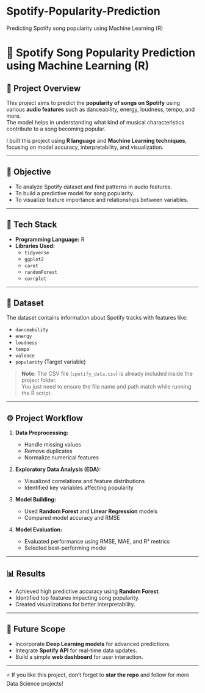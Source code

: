 # Spotify-Popularity-Prediction
Predicting Spotify song popularity using Machine Learning (R)


# 🎵 Spotify Song Popularity Prediction using Machine Learning (R)

## 📘 Project Overview  
This project aims to predict the **popularity of songs on Spotify** using various **audio features** such as danceability, energy, loudness, tempo, and more.  
The model helps in understanding what kind of musical characteristics contribute to a song becoming popular.

I built this project using **R language** and **Machine Learning techniques**, focusing on model accuracy, interpretability, and visualization.

---

## 🧠 Objective  
- To analyze Spotify dataset and find patterns in audio features.  
- To build a predictive model for song popularity.  
- To visualize feature importance and relationships between variables.

---

## 🧰 Tech Stack  
- **Programming Language:** R  
- **Libraries Used:**  
  - `tidyverse`  
  - `ggplot2`  
  - `caret`  
  - `randomForest`  
  - `corrplot`  

---

## 📂 Dataset  
The dataset contains information about Spotify tracks with features like:  
- `danceability`  
- `energy`  
- `loudness`  
- `tempo`  
- `valence`  
- `popularity` (Target variable)  

> **Note:** The CSV file (`spotify_data.csv`) is already included inside the project folder.  
> You just need to ensure the file name and path match while running the R script.

---

## ⚙️ Project Workflow  
1. **Data Preprocessing:**  
   - Handle missing values  
   - Remove duplicates  
   - Normalize numerical features  

2. **Exploratory Data Analysis (EDA):**  
   - Visualized correlations and feature distributions  
   - Identified key variables affecting popularity  

3. **Model Building:**  
   - Used **Random Forest** and **Linear Regression** models  
   - Compared model accuracy and RMSE  

4. **Model Evaluation:**  
   - Evaluated performance using RMSE, MAE, and R² metrics  
   - Selected best-performing model  

---

## 📊 Results  
- Achieved high predictive accuracy using **Random Forest**.  
- Identified top features impacting song popularity.  
- Created visualizations for better interpretability.  

---

## 🚀 Future Scope  
- Incorporate **Deep Learning models** for advanced predictions.  
- Integrate **Spotify API** for real-time data updates.  
- Build a simple **web dashboard** for user interaction.

---

⭐ If you like this project, don’t forget to **star the repo** and follow for more Data Science projects!
